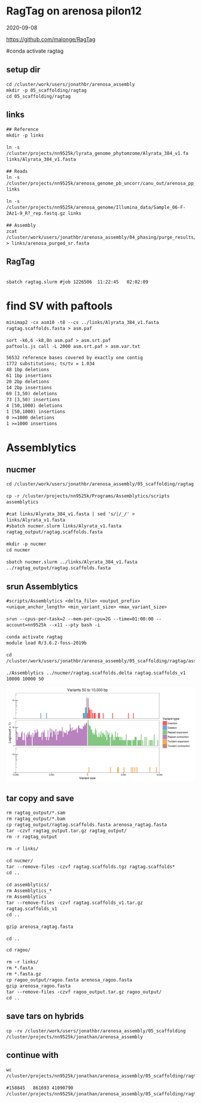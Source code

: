 RagTag on arenosa pilon12
================
2020-09-08

https://github.com/malonge/RagTag

#conda activate ragtag

## setup dir

```{bash, eval=FALSE}
cd /cluster/work/users/jonathbr/arenosa_assembly
mkdir -p 05_scaffolding/ragtag
cd 05_scaffolding/ragtag

```

## links

```{bash, eval=FALSE}
## Reference
mkdir -p links

ln -s /cluster/projects/nn9525k/lyrata_genome_phytomzome/Alyrata_384_v1.fa links/Alyrata_384_v1.fasta

## Reads 
ln -s /cluster/projects/nn9525k/arenosa_genome_pb_uncorr/canu_out/arenosa_pp_uncorr_assembly.correctedReads.fasta.gz links

ln -s /cluster/projects/nn9525k/arenosa_genome/Illumina_data/Sample_06-F-2Az1-9_R?_rep.fastq.gz links

## Assembly
zcat /cluster/work/users/jonathbr/arenosa_assembly/04_phasing/purge_results/arenosa_purged_sr.fasta.gz > links/arenosa_purged_sr.fasta

```

## RagTag
```{bash, eval=FALSE}

sbatch ragtag.slurm #job 1226506  11:22:45   02:02:09

```

# find SV with paftools

```{bash, eval=FALSE}
minimap2 -cx asm10 -t8 --cs ../links/Alyrata_384_v1.fasta ragtag.scaffolds.fasta > asm.paf

sort -k6,6 -k8,8n asm.paf > asm.srt.paf
paftools.js call -L 2000 asm.srt.paf > asm.var.txt
```

```
56532 reference bases covered by exactly one contig
1772 substitutions; ts/tv = 1.034
48 1bp deletions
61 1bp insertions
20 2bp deletions
14 2bp insertions
69 [3,50) deletions
73 [3,50) insertions
4 [50,1000) deletions
1 [50,1000) insertions
0 >=1000 deletions
1 >=1000 insertions
```


# Assemblytics

## nucmer
```{bash, eval=FALSE}
cd /cluster/work/users/jonathbr/arenosa_assembly/05_scaffolding/ragtag

cp -r /cluster/projects/nn9525k/Programs/Assemblytics/scripts assemblytics

#cat links/Alyrata_384_v1.fasta | sed 's/|/_/' > links/Alyrata_v1.fasta
#sbatch nucmer.slurm links/Alyrata_v1.fasta ragtag_output/ragtag.scaffolds.fasta

mkdir -p nucmer 
cd nucmer 

sbatch nucmer.slurm ../links/Alyrata_384_v1.fasta ../ragtag_output/ragtag.scaffolds.fasta
```

## srun Assemblytics

```{bash, eval=FALSE}
#scripts/Assemblytics <delta_file> <output_prefix> <unique_anchor_length> <min_variant_size> <max_variant_size>

srun --cpus-per-task=2 --mem-per-cpu=2G --time=01:00:00 --account=nn9525k --x11 --pty bash -i

conda activate ragtag
module load R/3.6.2-foss-2019b

cd /cluster/work/users/jonathbr/arenosa_assembly/05_scaffolding/ragtag/assemblytics

./Assemblytics ../nucmer/ragtag.scaffolds.delta ragtag.scaffolds_v1 10000 10000 50

```

![log_all_sizes.png](Assemblytics.size_distributions.all_variants.log_all_sizes.png)

## tar copy and save

```{bash, eval=FALSE}
rm ragtag_output/*.sam
rm ragtag_output/*.bam
cp ragtag_output/ragtag.scaffolds.fasta arenosa_ragtag.fasta
tar -czvf ragtag_output.tar.gz ragtag_output/
rm -r ragtag_output

rm -r links/

cd nucmer/
tar --remove-files -czvf ragtag.scaffolds.tgz ragtag.scaffolds*
cd ..

cd assemblytics/
rm Assemblytics_*
rm Assemblytics
tar --remove-files -czvf ragtag.scaffolds_v1.tar.gz ragtag.scaffolds_v1
cd ..

gzip arenosa_ragtag.fasta

cd ..

```

```{bash, eval=FALSE}
cd ragoo/

rm -r links/
rm *.fasta
rm *.fasta.gz
cp ragoo_output/ragoo.fasta arenosa_ragoo.fasta
gzip arenosa_ragoo.fasta
tar --remove-files -czvf ragoo_output.tar.gz ragoo_output/
cd ..
```
## save tars on hybrids
```{bash, eval=FALSE}
cp -rv /cluster/work/users/jonathbr/arenosa_assembly/05_scaffolding /cluster/projects/nn9525k/jonathan/arenosa_assembly
```

## continue with

```{bash, eval=FALSE}
wc /cluster/projects/nn9525k/jonathan/arenosa_assembly/05_scaffolding/ragtag/arenosa_ragtag.fasta.gz

#158845   861693 41090790 /cluster/projects/nn9525k/jonathan/arenosa_assembly/05_scaffolding/ragtag/arenosa_ragtag.fasta.gz
```

